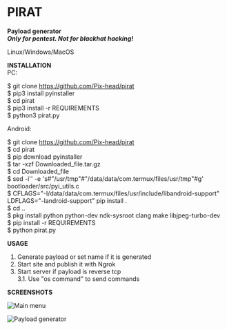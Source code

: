 # PIRAT
**Payload generator**</br>
***Only for pentest. Not for blackhat hacking!***

Linux/Windows/MacOS</br>

**INSTALLATION**</br>
PC:</br>

$ git clone https://github.com/Pix-head/pirat</br>
$ pip3 install pyinstaller</br>
$ cd pirat</br>
$ pip3 install -r REQUIREMENTS</br>
$ python3 pirat.py</br>

Android:</br>

$ git clone https://github.com/Pix-head/pirat</br>
$ cd pirat</br>
$ pip download pyinstaller</br>
$ tar -xzf Downloaded_file.tar.gz</br>
$ cd Downloaded_file</br>
$ sed -i'' -e 's#"/usr/tmp"#"/data/data/com.termux/files/usr/tmp"#g' bootloader/src/pyi_utils.c</br>
$ CFLAGS="-I/data/data/com.termux/files/usr/include/libandroid-support" LDFLAGS="-landroid-support" pip install .</br>
$ cd ..</br>
$ pkg install python python-dev ndk-sysroot clang make libjpeg-turbo-dev</br>
$ pip install -r REQUIREMENTS</br>
$ python pirat.py</br>

**USAGE**</br>

1. Generate payload or set name if it is generated</br>
2. Start site and publish it with Ngrok</br>
3. Start server if payload is reverse tcp </br>
3.1. Use "os command" to send commands

**SCREENSHOTS**</br>

![Main menu](https://i.imgur.com/McAcTMh.png)

![Payload generator](https://i.imgur.com/3GLugWs.png)
